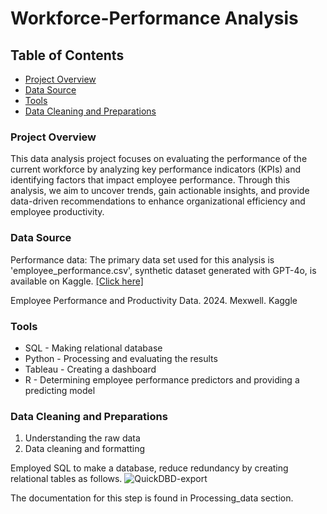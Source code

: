 # Workforce-Performance Analysis 

## Table of Contents 
- [Project Overview](https://github.com/meiyuu0305/Workforce-Performance/edit/main/README.md#project-overview)
- [Data Source](https://github.com/meiyuu0305/Workforce-Performance/edit/main/README.md#data-source)
- [Tools](https://github.com/meiyuu0305/Workforce-Performance/edit/main/README.md#tools)
- [Data Cleaning and Preparations](https://github.com/meiyuu0305/Workforce-Performance/edit/main/README.md#data-cleaning-and-preparations)


### Project Overview 

This data analysis project focuses on evaluating the performance of the current workforce by analyzing key performance indicators (KPIs) and identifying factors that impact employee performance. Through this analysis, we aim to uncover trends, gain actionable insights, and provide data-driven recommendations to enhance organizational efficiency and employee productivity.

### Data Source 

Performance data: The primary data set used for this analysis is 'employee_performance.csv', synthetic dataset generated with GPT-4o, is available on Kaggle. [[Click here]](https://www.kaggle.com/datasets/mexwell/employee-performance-and-productivity-data/data)

Employee Performance and Productivity Data. 2024. Mexwell. Kaggle


### Tools
- SQL - Making relational database
- Python - Processing and evaluating the results
- Tableau - Creating a dashboard
- R - Determining employee performance predictors and providing a predicting model


### Data Cleaning and Preparations 
1. Understanding the raw data
2. Data cleaning and formatting

Employed SQL to make a database, reduce redundancy by creating relational tables as follows.
![QuickDBD-export](https://github.com/user-attachments/assets/7b56b335-5ba2-4ff5-b499-5949b1e05039) 

The documentation for this step is found in Processing_data section. 
